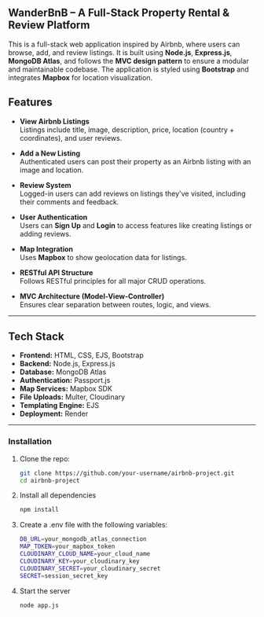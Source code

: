 ## WanderBnB – A Full-Stack Property Rental & Review Platform

This is a full-stack web application inspired by Airbnb, where users can browse, add, and review listings. It is built using **Node.js**, **Express.js**, **MongoDB Atlas**, and follows the **MVC design pattern** to ensure a modular and maintainable codebase. The application is styled using **Bootstrap** and integrates **Mapbox** for location visualization.

##  Features

-  **View Airbnb Listings**  
  Listings include title, image, description, price, location (country + coordinates), and user reviews.

-  **Add a New Listing**  
  Authenticated users can post their property as an Airbnb listing with an image and location.

-  **Review System**  
  Logged-in users can add reviews on listings they've visited, including their comments and feedback.

-  **User Authentication**  
  Users can **Sign Up** and **Login** to access features like creating listings or adding reviews.

-  **Map Integration**  
  Uses **Mapbox** to show geolocation data for listings.

-  **RESTful API Structure**  
  Follows RESTful principles for all major CRUD operations.

-  **MVC Architecture (Model-View-Controller)**  
  Ensures clear separation between routes, logic, and views.

---

##  Tech Stack

- **Frontend:** HTML, CSS, EJS, Bootstrap
- **Backend:** Node.js, Express.js
- **Database:** MongoDB Atlas
- **Authentication:** Passport.js
- **Map Services:** Mapbox SDK
- **File Uploads:** Multer, Cloudinary
- **Templating Engine:** EJS
- **Deployment:** Render

---

###  Installation

1. Clone the repo:
   ```bash
   git clone https://github.com/your-username/airbnb-project.git
   cd airbnb-project

2. Install all dependencies
   ```bash
   npm install

3. Create a .env file with the following variables:
   ```bash
   DB_URL=your_mongodb_atlas_connection
   MAP_TOKEN=your_mapbox_token
   CLOUDINARY_CLOUD_NAME=your_cloud_name
   CLOUDINARY_KEY=your_cloudinary_key
   CLOUDINARY_SECRET=your_cloudinary_secret
   SECRET=session_secret_key

4. Start the server
   ```bash
   node app.js
